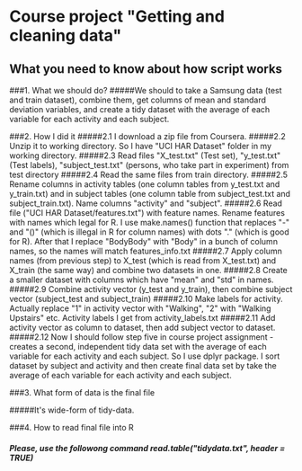 # Course project "Getting and cleaning data"
## What you need to know about how script works

###1. What we should do? 
#####We should to take a Samsung data (test and train dataset), combine them, get columns of mean and standard deviation variables, and create a tidy dataset with the average of each variable for each activity and each subject.

###2. How I did it
#####2.1 I download a zip file from Coursera. 
#####2.2 Unzip it to working directory. So I have "UCI HAR Dataset" folder in my working directory. 
#####2.3 Read files "X_test.txt" (Test set), "y_test.txt"(Test labels), "subject_test.txt" (persons, who take part in experiment) from test directory
#####2.4 Read the same files from train directory. 
#####2.5 Rename columns in activity tables (one column tables from y_test.txt and y_train.txt) and in subject tables (one column table from subject_test.txt and subject_train.txt). Name columns "activity" and "subject".
#####2.6 Read file ("UCI HAR Dataset/features.txt") with feature names. Rename features with names which legal for R. I use make.names() function that replaces "-" and "()" (which is illegal in R for column names) with dots "." (which is good for R). After that I replace "BodyBody" with "Body" in a bunch of column names, so the names will match features_info.txt
#####2.7 Apply column names (from previous step) to X_test (which is read from X_test.txt) and X_train (the same way) and combine two datasets in one.
#####2.8 Create a smaller dataset with columns which have "mean" and "std" in names. 
#####2.9 Combine activity vector (y_test and y_train), then combine subject vector (subject_test and subject_train)
#####2.10 Make labels for activity. Actually replace "1" in activity vector with "Walking", "2" with "Walking Upstairs" etc. Activity labels I get from activity_labels.txt
#####2.11 Add activity vector as column to dataset, then add subject vector to dataset.
#####2.12 Now I should follow step five in course project assignment - creates a second, independent tidy data set with the average of each variable for each activity and each subject. So I use dplyr package. I sort dataset by subject and activity and then create final data set by take the average of each variable for each activity and each subject.

###3. What form of data is the final file

#####It's wide-form of tidy-data. 

###4. How to read final file into R
##### Please, use the followong command read.table("tidydata.txt", header = TRUE)
